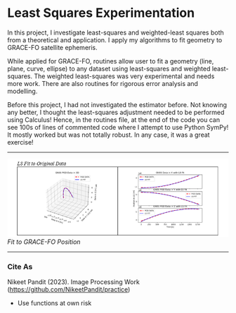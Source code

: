 # Least Squares Experimentation

In this project, I investigate least-squares and weighted-least squares both from a theoretical and application. I apply my algorithms to fit geometry to GRACE-FO satellite ephemeris. 

While applied for GRACE-FO, routines allow user to fit a geometry (line, plane, curve, ellipse) to any dataset using least-squares and weighted least-squares. The weighted least-squares was very experimental and needs more work. There are also routines for rigorous error analysis and modelling. 

Before this project, I had not investigated the estimator before. Not knowing any better, I thought the least-squares adjustment needed to be performed using Calculus! Hence, in the routines file, at the end of the code you can see 100s of lines of commented code where I attempt to use Python SymPy! It mostly worked but was not totally robust. In any case, it was a great exercise!

--------------------------------------------
![This is an image](https://github.com/NikeetPandit/practice/blob/main/Least%20Sqaures%20Work/IM/read_me_IM.PNG)
*Fit to GRACE-FO Position*

--------------------------------------------

### Cite As
Nikeet Pandit (2023). Image Processing Work (https://github.com/NikeetPandit/practice)
* Use functions at own risk
